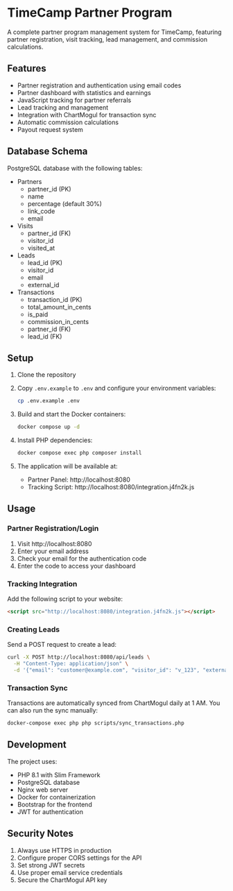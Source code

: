 # TimeCamp Partner Program

A complete partner program management system for TimeCamp, featuring partner registration, visit tracking, lead management, and commission calculations.

## Features

- Partner registration and authentication using email codes
- Partner dashboard with statistics and earnings
- JavaScript tracking for partner referrals
- Lead tracking and management
- Integration with ChartMogul for transaction sync
- Automatic commission calculations
- Payout request system

## Database Schema

PostgreSQL database with the following tables:

- Partners
  - partner_id (PK)
  - name
  - percentage (default 30%)
  - link_code
  - email
- Visits
  - partner_id (FK)
  - visitor_id
  - visited_at
- Leads
  - lead_id (PK)
  - visitor_id
  - email
  - external_id
- Transactions
  - transaction_id (PK)
  - total_amount_in_cents
  - is_paid
  - commission_in_cents
  - partner_id (FK)
  - lead_id (FK)

## Setup

1. Clone the repository
2. Copy `.env.example` to `.env` and configure your environment variables:
   ```bash
   cp .env.example .env
   ```

3. Build and start the Docker containers:
   ```bash
   docker compose up -d
   ```

4. Install PHP dependencies:
   ```bash
   docker compose exec php composer install
   ```

5. The application will be available at:
   - Partner Panel: http://localhost:8080
   - Tracking Script: http://localhost:8080/integration.j4fn2k.js

## Usage

### Partner Registration/Login
1. Visit http://localhost:8080
2. Enter your email address
3. Check your email for the authentication code
4. Enter the code to access your dashboard

### Tracking Integration
Add the following script to your website:
```html
<script src="http://localhost:8080/integration.j4fn2k.js"></script>
```

### Creating Leads
Send a POST request to create a lead:
```bash
curl -X POST http://localhost:8080/api/leads \
  -H "Content-Type: application/json" \
  -d '{"email": "customer@example.com", "visitor_id": "v_123", "external_id": "cust_123"}'
```

### Transaction Sync
Transactions are automatically synced from ChartMogul daily at 1 AM. You can also run the sync manually:
```bash
docker-compose exec php php scripts/sync_transactions.php
```

## Development

The project uses:
- PHP 8.1 with Slim Framework
- PostgreSQL database
- Nginx web server
- Docker for containerization
- Bootstrap for the frontend
- JWT for authentication

## Security Notes

1. Always use HTTPS in production
2. Configure proper CORS settings for the API
3. Set strong JWT secrets
4. Use proper email service credentials
5. Secure the ChartMogul API key